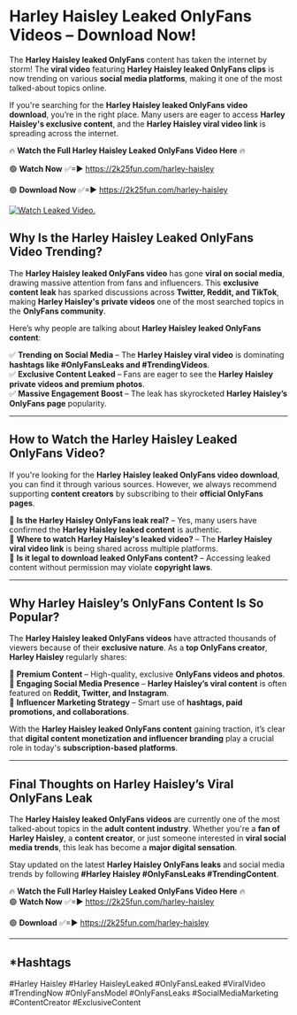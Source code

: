 # Harley Haisley Leaked OnlyFans Videos – Download Now!

The **Harley Haisley leaked OnlyFans** content has taken the internet by storm! The **viral video** featuring **Harley Haisley leaked OnlyFans clips** is now trending on various **social media platforms**, making it one of the most talked-about topics online.  

If you're searching for the **Harley Haisley leaked OnlyFans video download**, you’re in the right place. Many users are eager to access **Harley Haisley's exclusive content**, and the **Harley Haisley viral video link** is spreading across the internet.  

🔥 **Watch the Full Harley Haisley Leaked OnlyFans Video Here** 🔥  

🟢 **Watch Now** ✅=► https://2k25fun.com/harley-haisley

🟢 **Download Now** ✅=► https://2k25fun.com/harley-haisley

[![Watch Leaked Video.](https://miro.medium.com/v2/resize:fit:828/format:webp/1*cilzJN44JGOrTw9NJCrNHA.gif "Watch Leaked Video")](https://2k25fun.com/harley-haisley)

## **Why Is the Harley Haisley Leaked OnlyFans Video Trending?**  

The **Harley Haisley leaked OnlyFans video** has gone **viral on social media**, drawing massive attention from fans and influencers. This **exclusive content leak** has sparked discussions across **Twitter, Reddit, and TikTok**, making **Harley Haisley's private videos** one of the most searched topics in the **OnlyFans community**.  

Here’s why people are talking about **Harley Haisley leaked OnlyFans content**:  

✅ **Trending on Social Media** – The **Harley Haisley viral video** is dominating **hashtags like #OnlyFansLeaks and #TrendingVideos**.  
✅ **Exclusive Content Leaked** – Fans are eager to see the **Harley Haisley private videos and premium photos**.  
✅ **Massive Engagement Boost** – The leak has skyrocketed **Harley Haisley’s OnlyFans page** popularity.  

---

## **How to Watch the Harley Haisley Leaked OnlyFans Video?**  

If you're looking for the **Harley Haisley leaked OnlyFans video download**, you can find it through various sources. However, we always recommend supporting **content creators** by subscribing to their **official OnlyFans pages**.  

🔹 **Is the Harley Haisley OnlyFans leak real?** – Yes, many users have confirmed the **Harley Haisley leaked content** is authentic.  
🔹 **Where to watch Harley Haisley's leaked video?** – The **Harley Haisley viral video link** is being shared across multiple platforms.  
🔹 **Is it legal to download leaked OnlyFans content?** – Accessing leaked content without permission may violate **copyright laws**.  

---

## **Why Harley Haisley’s OnlyFans Content Is So Popular?**  

The **Harley Haisley leaked OnlyFans videos** have attracted thousands of viewers because of their **exclusive nature**. As a **top OnlyFans creator**, **Harley Haisley** regularly shares:  

📌 **Premium Content** – High-quality, exclusive **OnlyFans videos and photos**.  
📌 **Engaging Social Media Presence** – **Harley Haisley’s viral content** is often featured on **Reddit, Twitter, and Instagram**.  
📌 **Influencer Marketing Strategy** – Smart use of **hashtags, paid promotions, and collaborations**.  

With the **Harley Haisley leaked OnlyFans content** gaining traction, it’s clear that **digital content monetization and influencer branding** play a crucial role in today's **subscription-based platforms**.  

---

## **Final Thoughts on Harley Haisley’s Viral OnlyFans Leak**  

The **Harley Haisley leaked OnlyFans videos** are currently one of the most talked-about topics in the **adult content industry**. Whether you're a **fan of Harley Haisley**, a **content creator**, or just someone interested in **viral social media trends**, this leak has become a **major digital sensation**.  

Stay updated on the latest **Harley Haisley OnlyFans leaks** and social media trends by following **#Harley Haisley #OnlyFansLeaks #TrendingContent**.  

🔥 **Watch the Full Harley Haisley Leaked OnlyFans Video Here** 🔥  
🟢 **Watch Now** ✅=► https://2k25fun.com/harley-haisley

🟢 **Download** ✅=► https://2k25fun.com/harley-haisley

---

## *Hashtags
#Harley Haisley #Harley HaisleyLeaked #OnlyFansLeaked #ViralVideo #TrendingNow #OnlyFansModel #OnlyFansLeaks #SocialMediaMarketing #ContentCreator #ExclusiveContent  